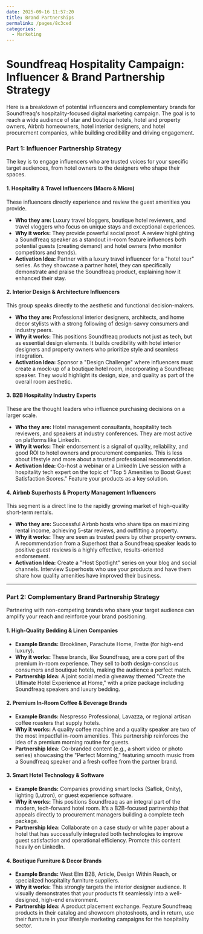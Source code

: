 ```yaml
---
date: 2025-09-16 11:57:20
title: Brand Partnerships
permalink: /pages/8c3ced
categories:
  - Marketing
---
```


# Soundfreaq Hospitality Campaign: Influencer & Brand Partnership Strategy

Here is a breakdown of potential influencers and complementary brands for Soundfreaq's hospitality-focused digital marketing campaign. The goal is to reach a wide audience of star and boutique hotels, hotel and property owners, Airbnb homeowners, hotel interior designers, and hotel procurement companies, while building credibility and driving engagement.

<!-- more -->

### **Part 1: Influencer Partnership Strategy**

The key is to engage influencers who are trusted voices for your specific target audiences, from hotel owners to the designers who shape their spaces.

#### **1. Hospitality & Travel Influencers (Macro & Micro)**

These influencers directly experience and review the guest amenities you provide.

- **Who they are:** Luxury travel bloggers, boutique hotel reviewers, and travel vloggers who focus on unique stays and exceptional experiences.
- **Why it works:** They provide powerful social proof. A review highlighting a Soundfreaq speaker as a standout in-room feature influences both potential guests (creating demand) and hotel owners (who monitor competitors and trends).
- **Activation Idea:** Partner with a luxury travel influencer for a "hotel tour" series. As they showcase a partner hotel, they can specifically demonstrate and praise the Soundfreaq product, explaining how it enhanced their stay.

#### **2. Interior Design & Architecture Influencers**

This group speaks directly to the aesthetic and functional decision-makers.

- **Who they are:** Professional interior designers, architects, and home decor stylists with a strong following of design-savvy consumers and industry peers.
- **Why it works:** This positions Soundfreaq products not just as tech, but as essential design elements. It builds credibility with hotel interior designers and property owners who prioritize style and seamless integration.
- **Activation Idea:** Sponsor a "Design Challenge" where influencers must create a mock-up of a boutique hotel room, incorporating a Soundfreaq speaker. They would highlight its design, size, and quality as part of the overall room aesthetic.

#### **3. B2B Hospitality Industry Experts**

These are the thought leaders who influence purchasing decisions on a larger scale.

- **Who they are:** Hotel management consultants, hospitality tech reviewers, and speakers at industry conferences. They are most active on platforms like LinkedIn.
- **Why it works:** Their endorsement is a signal of quality, reliability, and good ROI to hotel owners and procurement companies. This is less about lifestyle and more about a trusted professional recommendation.
- **Activation Idea:** Co-host a webinar or a LinkedIn Live session with a hospitality tech expert on the topic of "Top 5 Amenities to Boost Guest Satisfaction Scores." Feature your products as a key solution.

#### **4. Airbnb Superhosts & Property Management Influencers**

This segment is a direct line to the rapidly growing market of high-quality short-term rentals.

- **Who they are:** Successful Airbnb hosts who share tips on maximizing rental income, achieving 5-star reviews, and outfitting a property.
- **Why it works:** They are seen as trusted peers by other property owners. A recommendation from a Superhost that a Soundfreaq speaker leads to positive guest reviews is a highly effective, results-oriented endorsement.
- **Activation Idea:** Create a "Host Spotlight" series on your blog and social channels. Interview Superhosts who use your products and have them share how quality amenities have improved their business.

---

### **Part 2: Complementary Brand Partnership Strategy**

Partnering with non-competing brands who share your target audience can amplify your reach and reinforce your brand positioning.

#### **1. High-Quality Bedding & Linen Companies**

- **Example Brands:** Brooklinen, Parachute Home, Frette (for high-end luxury).
- **Why it works:** These brands, like Soundfreaq, are a core part of the premium in-room experience. They sell to both design-conscious consumers and boutique hotels, making the audience a perfect match.
- **Partnership Idea:** A joint social media giveaway themed "Create the Ultimate Hotel Experience at Home," with a prize package including Soundfreaq speakers and luxury bedding.

#### **2. Premium In-Room Coffee & Beverage Brands**

- **Example Brands:** Nespresso Professional, Lavazza, or regional artisan coffee roasters that supply hotels.
- **Why it works:** A quality coffee machine and a quality speaker are two of the most impactful in-room amenities. This partnership reinforces the idea of a premium morning routine for guests.
- **Partnership Idea:** Co-branded content (e.g., a short video or photo series) showcasing the "Perfect Morning," featuring smooth music from a Soundfreaq speaker and a fresh coffee from the partner brand.

#### **3. Smart Hotel Technology & Software**

- **Example Brands:** Companies providing smart locks (Saflok, Onity), lighting (Lutron), or guest experience software.
- **Why it works:** This positions Soundfreaq as an integral part of the modern, tech-forward hotel room. It’s a B2B-focused partnership that appeals directly to procurement managers building a complete tech package.
- **Partnership Idea:** Collaborate on a case study or white paper about a hotel that has successfully integrated both technologies to improve guest satisfaction and operational efficiency. Promote this content heavily on LinkedIn.

#### **4. Boutique Furniture & Decor Brands**

- **Example Brands:** West Elm B2B, Article, Design Within Reach, or specialized hospitality furniture suppliers.
- **Why it works:** This strongly targets the interior designer audience. It visually demonstrates that your products fit seamlessly into a well-designed, high-end environment.
- **Partnership Idea:** A product placement exchange. Feature Soundfreaq products in their catalog and showroom photoshoots, and in return, use their furniture in your lifestyle marketing campaigns for the hospitality sector.

